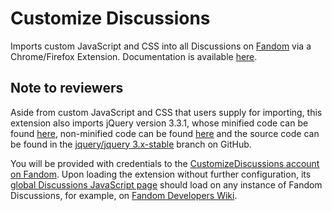 # Customize Discussions
Imports custom JavaScript and CSS into all Discussions on [Fandom](https://c.fandom.com) via a Chrome/Firefox Extension. Documentation is available [here](https://dev.fandom.com/CustomizeDiscussions).

## Note to reviewers
Aside from custom JavaScript and CSS that users supply for importing, this extension also imports jQuery version 3.3.1, whose minified code can be found [here](https://code.jquery.com/jquery-3.3.1.min.js), non-minified code can be found [here](https://code.jquery.com/jquery-3.3.1.js) and the source code can be found in the [jquery/jquery 3.x-stable](https://github.com/jquery/jquery/tree/3.x-stable) branch on GitHub.

You will be provided with credentials to the [CustomizeDiscussions account on Fandom](https://c.fandom.com/Special:Contribs/CustomizeDiscussions). Upon loading the extension without further configuration, its [global Discussions JavaScript page](https://community.fandom.com/wiki/User:CustomizeDiscussions/globalDiscussions.js) should load on any instance of Fandom Discussions, for example, on [Fandom Developers Wiki](https://dev.fandom.com/f).
